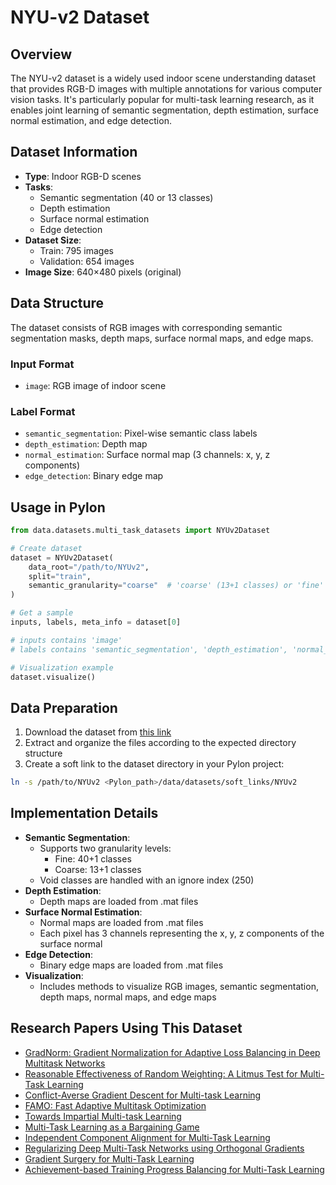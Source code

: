 # NYU-v2 Dataset

## Overview

The NYU-v2 dataset is a widely used indoor scene understanding dataset that provides RGB-D images with multiple annotations for various computer vision tasks. It's particularly popular for multi-task learning research, as it enables joint learning of semantic segmentation, depth estimation, surface normal estimation, and edge detection.

## Dataset Information

- **Type**: Indoor RGB-D scenes
- **Tasks**: 
  - Semantic segmentation (40 or 13 classes)
  - Depth estimation
  - Surface normal estimation
  - Edge detection
- **Dataset Size**:
  - Train: 795 images
  - Validation: 654 images
- **Image Size**: 640×480 pixels (original)

## Data Structure

The dataset consists of RGB images with corresponding semantic segmentation masks, depth maps, surface normal maps, and edge maps.

### Input Format

- `image`: RGB image of indoor scene

### Label Format

- `semantic_segmentation`: Pixel-wise semantic class labels
- `depth_estimation`: Depth map
- `normal_estimation`: Surface normal map (3 channels: x, y, z components)
- `edge_detection`: Binary edge map

## Usage in Pylon

```python
from data.datasets.multi_task_datasets import NYUv2Dataset

# Create dataset
dataset = NYUv2Dataset(
    data_root="/path/to/NYUv2",
    split="train",
    semantic_granularity="coarse"  # 'coarse' (13+1 classes) or 'fine' (40+1 classes)
)

# Get a sample
inputs, labels, meta_info = dataset[0]

# inputs contains 'image'
# labels contains 'semantic_segmentation', 'depth_estimation', 'normal_estimation', 'edge_detection'

# Visualization example
dataset.visualize()
```

## Data Preparation

1. Download the dataset from [this link](https://data.vision.ee.ethz.ch/kmaninis/share/MTL/NYUD_MT.tgz)
2. Extract and organize the files according to the expected directory structure
3. Create a soft link to the dataset directory in your Pylon project:

```bash
ln -s /path/to/NYUv2 <Pylon_path>/data/datasets/soft_links/NYUv2
```

## Implementation Details

- **Semantic Segmentation**:
  - Supports two granularity levels:
    - Fine: 40+1 classes
    - Coarse: 13+1 classes
  - Void classes are handled with an ignore index (250)
- **Depth Estimation**:
  - Depth maps are loaded from .mat files
- **Surface Normal Estimation**:
  - Normal maps are loaded from .mat files
  - Each pixel has 3 channels representing the x, y, z components of the surface normal
- **Edge Detection**:
  - Binary edge maps are loaded from .mat files
- **Visualization**:
  - Includes methods to visualize RGB images, semantic segmentation, depth maps, normal maps, and edge maps

## Research Papers Using This Dataset

- [GradNorm: Gradient Normalization for Adaptive Loss Balancing in Deep Multitask Networks](https://arxiv.org/pdf/1711.02257.pdf)
- [Reasonable Effectiveness of Random Weighting: A Litmus Test for Multi-Task Learning](https://arxiv.org/pdf/2111.10603.pdf)
- [Conflict-Averse Gradient Descent for Multi-task Learning](https://arxiv.org/pdf/2110.14048.pdf)
- [FAMO: Fast Adaptive Multitask Optimization](https://arxiv.org/pdf/2306.03792.pdf)
- [Towards Impartial Multi-task Learning](https://openreview.net/pdf?id=IMPnRXEWpvr)
- [Multi-Task Learning as a Bargaining Game](https://arxiv.org/pdf/2202.01017.pdf)
- [Independent Component Alignment for Multi-Task Learning](https://arxiv.org/pdf/2305.19000.pdf)
- [Regularizing Deep Multi-Task Networks using Orthogonal Gradients](https://arxiv.org/pdf/1912.06844.pdf)
- [Gradient Surgery for Multi-Task Learning](https://arxiv.org/pdf/2001.06782.pdf)
- [Achievement-based Training Progress Balancing for Multi-Task Learning](https://openaccess.thecvf.com/content/ICCV2023/papers/Yun_Achievement-Based_Training_Progress_Balancing_for_Multi-Task_Learning_ICCV_2023_paper.pdf)
